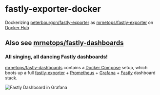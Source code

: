 # fastly-exporter-docker 

Dockerizing [peterbourgon/fastly-exporter][fastly-exporter] as 
[mrnetops/fastly-exporter][container] on [Docker Hub][hub]

[fastly-exporter]: https://github.com/peterbourgon/fastly-exporter
[container]: https://hub.docker.com/r/mrnetops/fastly-exporter
[hub]: https://hub.docker.com

## Also see [mrnetops/fastly-dashboards][fastly-dashboards]

### All singing, all dancing Fastly dashboards!

[mrnetops/fastly-dashboards][fastly-dashboards] contains a [Docker Compose][compose] setup,
which boots up a full [fastly-exporter][fastly-exporter] + [Prometheus][prom] + 
[Grafana][grafana] + [Fastly][fastly] dashboard stack.

[fastly-dashboards]: https://github.com/mrnetops/fastly-dashboards
[compose]: https://github.com/docker/compose
[fastly]: https://www.fastly.com
[prom]: https://prometheus.io
[grafana]: https://grafana.com

![Fastly Dashboard in Grafana](https://raw.githubusercontent.com/peterbourgon/fastly-exporter/master/compose/Fastly-Dashboard.png)

